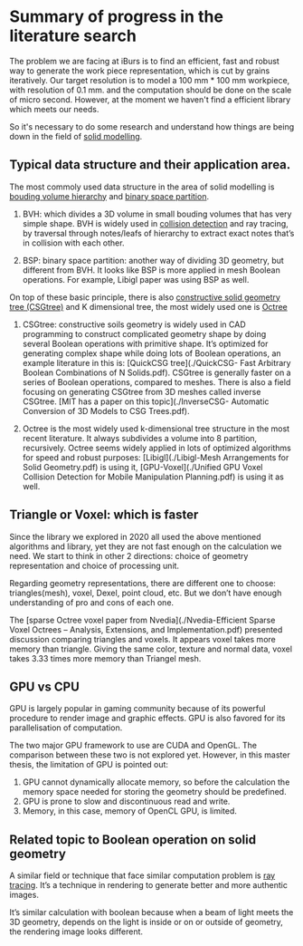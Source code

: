 # Summary of progress in the literature search

The problem we are facing at iBurs is to find an efficient, fast and robust way to generate the work piece representation, which is cut by grains iteratively. Our target resolution is to model a 100 mm * 100 mm workpiece, with resolution of 0.1 mm. and the computation should be done on the scale of micro second. However, at the moment we haven't find a efficient library which meets our needs.

So it's necessary to do some research and understand how things are being down in the field of [solid modelling](https://en.wikipedia.org/wiki/Solid_modeling). 

## Typical data structure and their application area. 

The most commoly used data structure in the area of solid modelling is [bouding volume hierarchy]() and [binary space partition](https://en.wikipedia.org/wiki/Binary_space_partitioning).

1. BVH:  which divides a 3D volume in small bouding volumes that has very simple shape. BVH is widely used in [collision detection](https://en.wikipedia.org/wiki/Collision_detection) and ray tracing, by traversal through notes/leafs of hierarchy to extract exact notes that’s in collision with each other.

2. BSP: binary space partition: another way of dividing 3D geometry, but different from BVH. It looks like BSP is more applied in mesh Boolean operations. For example, Libigl paper was using BSP as well.

On top of these basic principle, there is also [constructive solid geometry tree (CSGtree)](https://en.wikipedia.org/wiki/Constructive_solid_geometry) and K dimensional tree, the most widely used one is [Octree](https://en.wikipedia.org/wiki/Octree)

1. CSGtree: constructive soils geometry is widely used in CAD programming to construct complicated geometry shape by doing several Boolean operations with primitive shape. It’s optimized for generating complex shape while doing lots of Boolean operations, an example literature in this is: [QuickCSG tree](./QuickCSG- Fast Arbitrary Boolean Combinations of N Solids.pdf). CSGtree is generally faster on a series of Boolean operations, compared to meshes. There is also a field focusing on generating CSGtree from 3D meshes called inverse CSGtree. [MIT has a paper on this topic](./InverseCSG- Automatic Conversion of 3D Models to CSG Trees.pdf).

2. Octree is the most widely used k-dimensional tree structure in the most recent literature. It always subdivides a volume into 8 partition, recursively. Octree seems widely applied in lots of optimized algorithms for speed and robust purposes: [Libigl](./Libigl-Mesh Arrangements for Solid Geometry.pdf) is using it, [GPU-Voxel](./Unified GPU Voxel Collision Detection for Mobile Manipulation Planning.pdf) is using it as well.

## Triangle or Voxel: which is faster 

Since the library we explored in 2020 all used the above mentioned algorithms and library, yet they are not fast enough on the calculation we need. We start to think in other 2 directions: choice of geometry representation and choice of processing unit.

Regarding geometry representations, there are different one to choose: triangles(mesh), voxel, Dexel, point cloud, etc. But we don’t have enough understanding of pro and cons of each one. 

The [sparse Octree voxel paper from Nvedia](./Nvedia-Efficient Sparse Voxel Octrees – Analysis, Extensions, and Implementation.pdf) presented discussion comparing triangles and voxels. It appears voxel takes more memory than triangle. Giving the same color, texture and normal data, voxel takes 3.33 times more memory than Triangel mesh. 

## GPU vs CPU 

GPU is largely popular in gaming community because of its powerful procedure to render image and graphic effects. GPU is also favored for its parallelisation of computation.

The two major GPU framework to use are CUDA and OpenGL. The comparison between these two is not explored yet. However, in this master thesis, the limitation of GPU is pointed out:

1. GPU cannot dynamically allocate memory, so before the calculation the memory space needed for storing the geometry should be predefined.
2. GPU is prone to slow and discontinuous read and write.
3. Memory, in this case, memory of OpenCL GPU, is limited.

## Related topic to Boolean operation on solid geometry 

A similar field or technique that face similar computation problem is [ray tracing](https://en.wikipedia.org/wiki/Ray_tracing_(graphics)). It’s a technique in rendering to generate better and more authentic images. 

It’s similar calculation with boolean because when a beam of light meets the 3D geometry, depends on the light is inside or on or outside of geometry, the rendering image looks different.


